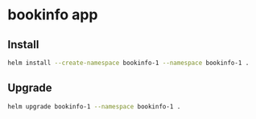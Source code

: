 # bookinfo app

## Install

```bash
helm install --create-namespace bookinfo-1 --namespace bookinfo-1 .
```

## Upgrade

```bash
helm upgrade bookinfo-1 --namespace bookinfo-1 .
```
